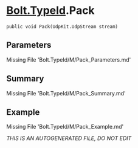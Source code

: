 # [Bolt.TypeId](Types/Bolt.TypeId.md).Pack
`public void Pack(UdpKit.UdpStream stream)`
## Parameters
Missing File 'Bolt.TypeId/M/Pack_Parameters.md'
## Summary
Missing File 'Bolt.TypeId/M/Pack_Summary.md'
## Example
Missing File 'Bolt.TypeId/M/Pack_Example.md'

*THIS IS AN AUTOGENERATED FILE, DO NOT EDIT*
